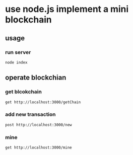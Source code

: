 # use node.js implement a mini blockchain

## usage

### run server

```
node index
```

## operate blockchian

### get blcokchain

```
get http://localhost:3000/getChain
```

### add new transaction

```
post http://localhost:3000/new
```

### mine

```
get http://localhost:3000/mine
```
